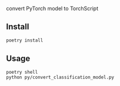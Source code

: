 convert PyTorch model to TorchScript


## Install
```bash
poetry install
```

## Usage
```bash
poetry shell
python py/convert_classification_model.py
```